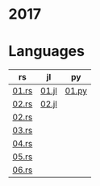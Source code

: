 # 2017

# Languages
| rs | jl | py |
| -- | -- | -- |
| [01.rs](/2017/rust/01.rs) | [01.jl](/2017/julia/01.jl) | [01.py](/2017/python/01.py) | 
| [02.rs](/2017/rust/02.rs) | [02.jl](/2017/julia/02.jl) |
| [02.rs](/2017/rust/02.rs) | 
| [03.rs](/2017/rust/03.rs) | 
| [04.rs](/2017/rust/04.rs) | 
| [05.rs](/2017/rust/05.rs) | 
| [06.rs](/2017/rust/06.rs) | 
